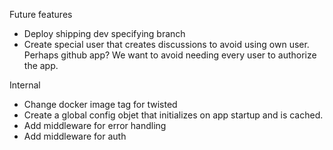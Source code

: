 Future features
- Deploy shipping dev specifying branch
- Create special user that creates discussions to avoid using own user. Perhaps github app?
We want to avoid needing every user to authorize the app.


Internal
- Change docker image tag for twisted
- Create a global config objet that initializes on app startup and is cached.
- Add middleware for error handling
- Add middleware for auth

